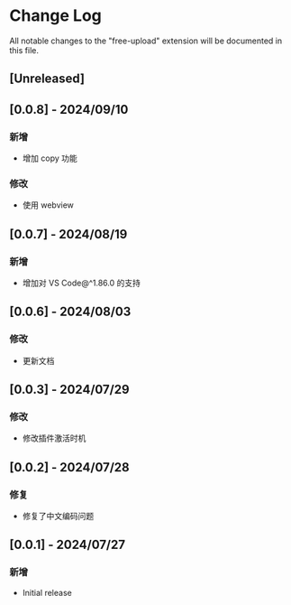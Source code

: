 # Change Log

All notable changes to the "free-upload" extension will be documented in this file.

## [Unreleased]

## [0.0.8] - 2024/09/10

### 新增

- 增加 copy 功能

### 修改

- 使用 webview

## [0.0.7] - 2024/08/19

### 新增

- 增加对 VS Code@^1.86.0 的支持

## [0.0.6] - 2024/08/03

### 修改

- 更新文档

## [0.0.3] - 2024/07/29

### 修改

- 修改插件激活时机

## [0.0.2] - 2024/07/28

### 修复

- 修复了中文编码问题

## [0.0.1] - 2024/07/27

### 新增

- Initial release
